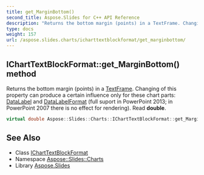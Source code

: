 ```yaml
---
title: get_MarginBottom()
second_title: Aspose.Slides for C++ API Reference
description: "Returns the bottom margin (points) in a TextFrame. Changing of this property can produce a certain influence only for these chart parts: DataLabel and DataLabelFormat (full suport in PowerPoint 2013; in PowerPoint 2007 there is no effect for rendering). Read double."
type: docs
weight: 157
url: /aspose.slides.charts/icharttextblockformat/get_marginbottom/
---
```

## IChartTextBlockFormat::get_MarginBottom() method


Returns the bottom margin (points) in a [TextFrame](../../../aspose.slides/textframe/). Changing of this property can produce a certain influence only for these chart parts: [DataLabel](../../datalabel/) and [DataLabelFormat](../../datalabelformat/) (full suport in PowerPoint 2013; in PowerPoint 2007 there is no effect for rendering). Read **double**.

```cpp
virtual double Aspose::Slides::Charts::IChartTextBlockFormat::get_MarginBottom()=0
```

## See Also

* Class [IChartTextBlockFormat](../)
* Namespace [Aspose::Slides::Charts](../../)
* Library [Aspose.Slides](../../../)